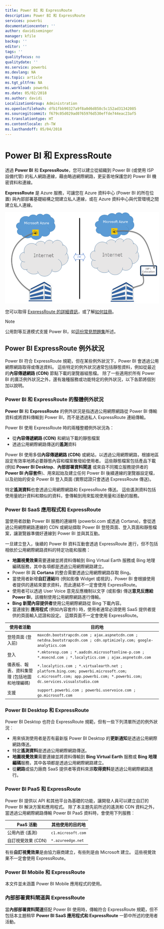 ```yaml
---
title: Power BI 和 ExpressRoute
description: Power BI 和 ExpressRoute
services: powerbi
documentationcenter: ''
author: davidiseminger
manager: kfile
backup: ''
editor: ''
tags: ''
qualityfocus: no
qualitydate: ''
ms.service: powerbi
ms.devlang: NA
ms.topic: article
ms.tgt_pltfrm: NA
ms.workload: powerbi
ms.date: 05/02/2018
ms.author: davidi
LocalizationGroup: Administration
ms.openlocfilehash: dfb1fbb90327a9f8a0d6d858c5c152ad31342085
ms.sourcegitcommit: f679c05d029ad0765976d530effde744eac23af5
ms.translationtype: HT
ms.contentlocale: zh-TW
ms.lasthandoff: 05/04/2018
---
```

# <a name="power-bi-and-expressroute"></a>Power BI 和 ExpressRoute
透過 **Power BI** 和 **ExpressRoute**，您可以建立從組織到 Power BI (或使用 ISP 設備代管) 的私人網路連線，藉由略過網際網路，更妥善地保護您的 Power BI 機密資料和連線。

**ExpressRoute** 是 Azure 服務，可讓您在 Azure 資料中心 (Power BI 的所在位置) 與內部部署基礎結構之間建立私人連線，或在 Azure 資料中心與代管環境之間建立私人連線。

![](media/service-admin-power-bi-expressroute/pbi_expressroute_1.png)

您可以取得 [ExpressRoute 的詳細資訊](https://azure.microsoft.com/services/expressroute/)，或了解[如何註冊](https://azure.microsoft.com/pricing/details/expressroute/)。

> [!NOTE]
> 公用對等互連模式支援 Power BI，如[這份常見問題集](https://docs.microsoft.com/azure/expressroute/expressroute-faqs)所述。
> 
> 

## <a name="power-bi-expressroute-exceptions"></a>Power BI ExpressRoute 例外狀況
Power BI 符合 ExpressRoute 規範，但在某些例外狀況下，Power BI 會透過公用網際網路取得或傳送資料。 這些特定的例外狀況通常包括靜態資料，例如從最近的**內容傳遞網路 (CDN)** 節點下載的瀏覽器組態檔。 除了一些適用於所有 Power BI 的廣泛例外狀況之外，還有幾種服務或功能特定的例外狀況，以下各節將個別加以說明。

### <a name="overall-exceptions-to-power-bi-and-expressroute"></a>Power BI 和 ExpressRoute 的整體例外狀況
**Power BI** 和 **ExpressRoute** 的例外狀況是指透過公用網際網路從 Power BI 傳輸資料或將資料傳輸到 Power BI，而不是透過私人 ExpressRoute 連結傳輸。

Power BI 使用 ExpressRoute 時的兩種整體例外狀況為：

* 從**內容傳遞網路 (CDN)** 和網站下載的靜態檔案
* 透過公用網際網路傳送的**遙測**資料

Power BI 使用多個**內容傳遞網路 (CDN)** 或網站，以透過公用網際網路，根據地區設定有效率地將必要靜態內容和檔案散發給使用者。 這些靜態檔案包括產品下載 (例如 **Power BI Desktop**、**內部部署資料閘道** 或來自不同獨立服務提供者的 **Power BI 內容套件**)、用來起始及建立任何 Power BI 後續連線的瀏覽器設定檔，以及初始的安全 Power BI 登入頁面 (實際認證只會透過 ExpressRoute 傳送)。   

特定**遙測資料**也會透過公用網際網路和 ExpressRoute 傳送。 這些遙測資料包括使用量統計資料和類似的資料，會傳輸到用來監視使用量和活動的服務。

### <a name="power-bi-saas-application-and-expressroute"></a>Power BI SaaS 應用程式和 ExpressRoute
當使用者啟動 Power BI 服務的連線時 (powerbi.com 或透過 Cortana)，會從透過公用網際網路連線的 CDN 或網站擷取 Power BI 登陸頁面、登入頁面和靜態檔案，讓瀏覽器準備好連線到 Power BI 並與其互動。

一旦建立登入，後續的 Power BI 資料互動會透過 ExpressRoute 進行，但不包括相依於公用網際網路資料的特定功能和服務：

* **地圖視覺效果**需要連線並將資料傳輸到 Bing Virtual Earth 服務或 Bing 地理編碼服務，其中各項都是透過公用網際網路建立。
* Power BI 與 **Cortana** 的整合需要透過公用網際網路存取 Bing。
* 當使用者新增**自訂連結**時 (例如影像 Widget 或視訊)，Power BI 會根據使用者提供的連結來要求資料，而此連結不一定會使用 ExpressRoute。
* 使用者可以透過 User Voice 意見反應機制以文字 (或影像) 傳送**意見反應給 Power BI**，該機制使用公用網際網路進行傳輸。
* **Bing 新聞內容提供者**使用公用網際網路從 Bing 下載內容。
* 當連接到 **應用程式** (例如內容套件) 時，使用者通常必須使用 SaaS 提供者提供的頁面輸入認證和設定。 這類頁面不一定會使用 ExpressRoute。

| 使用者活動 | 目的地 |
| --- | --- |
| 登陸頁面 (登入前) |`maxcdn.bootstrapcdn.com ; ajax.aspnetcdn.com ; netdna.bootstrapcdn.com ; cdn.optimizely.com; google-analytics.com ` |
| 登入 |`*.mktoresp.com ; *.aadcdn.microsoftonline-p.com ; *.msecnd.com ; *.localytics.com ; ajax.aspnetcdn.com` |
| 儀表板、報表、資料集管理 (包括地圖和地理編碼) |`*.localytics.com ; *.virtualearth.net ; platform.bing.com; powerbi.microsoft.com; c.microsoft.com; app.powerbi.com; *.powerbi.com; dc.services.visualstudio.com ` |
| 支援 |`support.powerbi.com ; powerbi.uservoice.com ; go.microsoft.com ` |

### <a name="power-bi-desktop-and-expressroute"></a>Power BI Desktop 和 ExpressRoute
Power BI Desktop 也符合 ExpressRoute 規範，但有一些下列清單所述的例外狀況︰

* 用來偵測使用者是否有最新版 Power BI Desktop 的**更新通知**是透過公用網際網路傳送。
* 特定**遙測資料**是透過公用網際網路傳送。
* **地圖視覺效果**需要連線並將資料傳輸到 **Bing Virtual Earth** 服務或 **Bing 地理編碼**服務，其中各項都是透過公用網際網路建立。
* 從**網路**或協力廠商 SaaS 提供者等資料來源**取得資料**是透過公用網際網路進行。

### <a name="power-bi-paas-and-expressroute"></a>Power BI PaaS 和 ExpressRoute
Power BI 提供以 API 和其他平台為基礎的功能，讓開發人員可以建立自訂的 Power BI 解決方案和應用程式。 除了本主題先前所述的遙測和 CDN 資料之外，當透過公用網際網路傳輸 Power BI PaaS 資料時，會使用下列服務︰

| PaaS 活動 | 其他使用的目的地 |
| --- | --- |
| 公用內嵌 (遙測) |`c1.microsoft.com` |
| 自訂視覺效果 (CDN) |`*.azureedge.net` |

有些**自訂視覺效果**是由協力廠商建立，有些則是由 Microsoft 建立。 這些視覺效果不一定會使用 ExpressRoute。

### <a name="power-bi-mobile-and-expressroute"></a>Power BI Mobile 和 ExpressRoute
本文件並未涵蓋 Power BI Mobile 應用程式的使用。  

### <a name="on-premises-data-gateway-and-expressroute"></a>內部部署資料閘道與 ExpressRoute
當**內部部署資料閘道**搭配 Power BI 使用時，傳輸符合 ExpressRoute 規範，但不包括本主題稍早 **Power BI SaaS 應用程式和 ExpressRoute** 一節中所述的使用者活動。  

